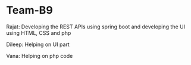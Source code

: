 # Team-B9

Rajat: Developing the REST APIs using spring boot and developing the UI using HTML, CSS and php

Dileep: Helping on UI part


Vana: Helping on php code